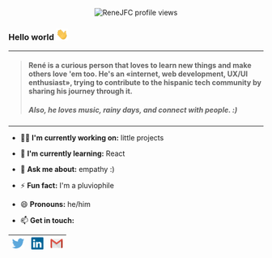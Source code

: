<p align="center">
  <img src="https://komarev.com/ghpvc/?username=renejfc" alt="ReneJFC profile views" />
</p>

### Hello world <img src="https://github.com/renejfc/renejfc/blob/master/assets/hi.gif" width="24px">
----
> #### René is a curious person that loves to learn new things and make others love 'em too. He's an «internet, web development, UX/UI enthusiast», trying to contribute to the hispanic tech community by sharing his journey through it.
> ##### Also, he loves music, rainy days, and connect with people. :)
----
- 👨‍💻 **I'm currently working on:** little projects

- 🌱 **I'm currently learning:** React

- 💬 **Ask me about:** empathy :)

- ⚡ **Fun fact:** I'm a pluviophile

- 😄 **Pronouns:** he/him

<!-- - 🎨 All of my projects are available at: [(work in progress)](https://renejfc.dev/) -->

- 📫 **Get in touch:** 

|  [<img src="https://github.com/renejfc/renejfc/blob/master/assets/twitter.svg" alt="Twitter Logo" width="24">](https://twitter.com/ReneJFC_) |  [<img src="https://github.com/renejfc/renejfc/blob/master/assets/linkedin.svg" alt="Linkedin Logo" width="24">](https://linkedin.com/in/ReneJFC) |  [<img src="https://github.com/renejfc/renejfc/blob/master/assets/gmail.svg" alt="Gmail Logo" width="24">](hola@renejfc.dev)
|---|---|---|
